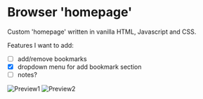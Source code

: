 # Browser 'homepage'
Custom 'homepage' written in vanilla HTML, Javascript and CSS.

Features I want to add:
- [ ] add/remove bookmarks
- [x] dropdown menu for add bookmark section
- [ ] notes?

![Preview1](https://github.com/iDurpyDude12/homepage/assets/89787577/8e2b9fc4-c95a-4b38-aea5-7d3a51468eda)
![Preview2](https://github.com/iDurpyDude12/homepage/assets/89787577/596726c5-c43c-4954-b154-f8017b48d99a)
